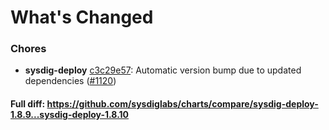 # What's Changed

### Chores
- **sysdig-deploy** [c3c29e57](https://github.com/sysdiglabs/charts/commit/c3c29e57a00d09b9b7e7d77c51e55a87b1316809): Automatic version bump due to updated dependencies ([#1120](https://github.com/sysdiglabs/charts/issues/1120))

#### Full diff: https://github.com/sysdiglabs/charts/compare/sysdig-deploy-1.8.9...sysdig-deploy-1.8.10
